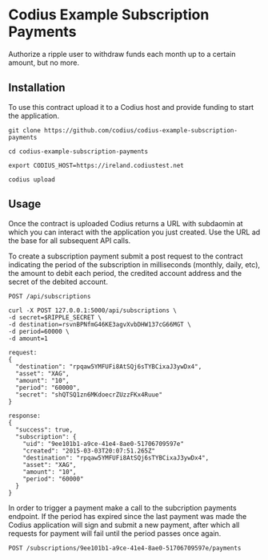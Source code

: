 
# Codius Example Subscription Payments

Authorize a ripple user to withdraw funds each month up to a certain
amount, but no more.


## Installation

To use this contract upload it to a Codius host and provide funding to
start the application.

    git clone https://github.com/codius/codius-example-subscription-payments

    cd codius-example-subscription-payments

    export CODIUS_HOST=https://ireland.codiustest.net

    codius upload

## Usage

Once the contract is uploaded Codius returns a URL with subdaomin at which you
can interact with the application you just created. Use the URL ad the base
for all subsequent API calls.

To create a subscription payment submit a post request to the contract
indicating the period of the subscription in milliseconds (monthly, daily, etc),
the amount to debit each period, the credited account address and the secret
of the debited account.

````
POST /api/subscriptions

curl -X POST 127.0.0.1:5000/api/subscriptions \
-d secret=$RIPPLE_SECRET \
-d destination=rsvnBPNfmG46KE3agvXvbDHW137cG66MGT \
-d period=60000 \
-d amount=1

request:
{
  "destination": "rpqaw5YMFUFi8AtSQj6sTYBCixaJ3ywDx4",
  "asset": "XAG",
  "amount": "10",
  "period": "60000",
  "secret": "shQTSQ1zn6MKdoecrZUzzFKx4Ruue"
}

response:
{
  "success": true,
  "subscription": {
    "uid": "9ee101b1-a9ce-41e4-8ae0-51706709597e"
    "created": "2015-03-03T20:07:51.265Z"
    "destination": "rpqaw5YMFUFi8AtSQj6sTYBCixaJ3ywDx4",
    "asset": "XAG",
    "amount": "10",
    "period": "60000"
  }
}
````

In order to trigger a payment make a call to the subcription
payments endpoint. If the period has expired since the last
payment was made the Codius application will sign and submit
a new payment, after which all requests for payment will fail
until the period passes once again.

````
POST /subscriptions/9ee101b1-a9ce-41e4-8ae0-51706709597e/payments
````

